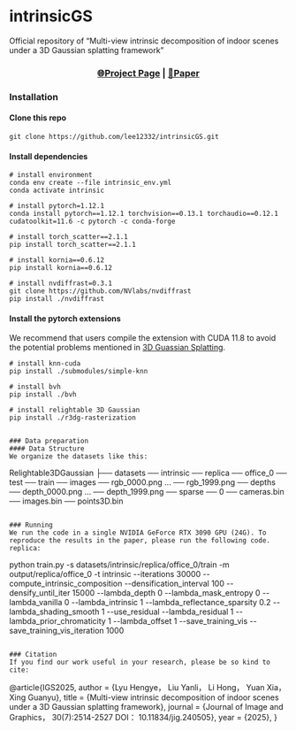 # intrinsicGS
Official repository of “Multi-view intrinsic decomposition of indoor scenes under a 3D Gaussian splatting framework”

### <p align="center">[🌐Project Page](https://github.com/lee12332/intrinsicGS.git) | [📰Paper](https://www.cjig.cn/zh/article/doi/10.11834/jig.240505/)</p>

### Installation
#### Clone this repo
```shell
git clone https://github.com/lee12332/intrinsicGS.git
```
#### Install dependencies
```shell
# install environment
conda env create --file intrinsic_env.yml
conda activate intrinsic

# install pytorch=1.12.1
conda install pytorch==1.12.1 torchvision==0.13.1 torchaudio==0.12.1 cudatoolkit=11.6 -c pytorch -c conda-forge

# install torch_scatter==2.1.1
pip install torch_scatter==2.1.1

# install kornia==0.6.12
pip install kornia==0.6.12

# install nvdiffrast=0.3.1
git clone https://github.com/NVlabs/nvdiffrast
pip install ./nvdiffrast
```

#### Install the pytorch extensions
We recommend that users compile the extension with CUDA 11.8 to avoid the potential problems mentioned in [3D Guassian Splatting](https://github.com/graphdeco-inria/gaussian-splatting).

```shell
# install knn-cuda
pip install ./submodules/simple-knn

# install bvh
pip install ./bvh

# install relightable 3D Gaussian
pip install ./r3dg-rasterization


### Data preparation
#### Data Structure
We organize the datasets like this:
```
Relightable3DGaussian
├── datasets
    ── intrinsic
       ── replica
            ── office_0
                ── test
                ── train
                    ── images
                        ── rgb_0000.png
                        ...
                        ── rgb_1999.png
                    ── depths
                        ── depth_0000.png
                        ...
                        ── depth_1999.png
                    ── sparse
                        ── 0
                            ── cameras.bin
                            ── images.bin
                            ── points3D.bin
    
```

### Running
We run the code in a single NVIDIA GeForce RTX 3090 GPU (24G). To reproduce the results in the paper, please run the following code.
replica:
```
python train.py -s datasets/intrinsic/replica/office_0/train
                -m output/replica/office_0
                -t intrinsic
                --iterations 30000
                --compute_intrinsic_composition
                --densification_interval 100
                --densify_until_iter 15000
                --lambda_depth 0
                --lambda_mask_entropy 0
                --lambda_vanilla 0
                --lambda_intrinsic 1
                --lambda_reflectance_sparsity 0.2
                --lambda_shading_smooth 1
                --use_residual
                --lambda_residual 1
                --lambda_prior_chromaticity 1
                --lambda_offset 1
                --save_training_vis
                --save_training_vis_iteration 1000
```

### Citation
If you find our work useful in your research, please be so kind to cite:
```
@article{IGS2025,
    author    = {Lyu Hengye， Liu Yanli， Li Hong， Yuan Xia， Xing Guanyu},
    title     = {Multi-view intrinsic decomposition of indoor scenes under a 3D Gaussian splatting framework},
    journal   = {Journal of Image and Graphics， 30(7):2514-2527 DOI： 10.11834/jig.240505},
    year      = {2025},
}
```
